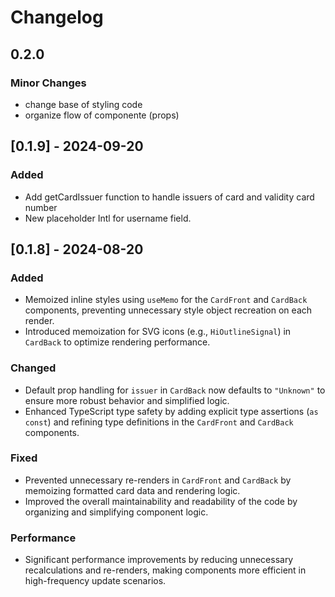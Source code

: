 # Changelog

## 0.2.0

### Minor Changes

- change base of styling code
- organize flow of componente (props)

## [0.1.9] - 2024-09-20

### Added

- Add getCardIssuer function to handle issuers of card and validity card number
- New placeholder Intl for username field.

## [0.1.8] - 2024-08-20

### Added

- Memoized inline styles using `useMemo` for the `CardFront` and `CardBack` components, preventing unnecessary style object recreation on each render.
- Introduced memoization for SVG icons (e.g., `HiOutlineSignal`) in `CardBack` to optimize rendering performance.

### Changed

- Default prop handling for `issuer` in `CardBack` now defaults to `"Unknown"` to ensure more robust behavior and simplified logic.
- Enhanced TypeScript type safety by adding explicit type assertions (`as const`) and refining type definitions in the `CardFront` and `CardBack` components.

### Fixed

- Prevented unnecessary re-renders in `CardFront` and `CardBack` by memoizing formatted card data and rendering logic.
- Improved the overall maintainability and readability of the code by organizing and simplifying component logic.

### Performance

- Significant performance improvements by reducing unnecessary recalculations and re-renders, making components more efficient in high-frequency update scenarios.
